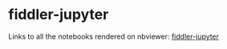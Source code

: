 # fiddler-jupyter
Links to all the notebooks rendered on nbviewer: [fiddler-jupyter](http://anirudh-c.me/fiddler-jupyter)
